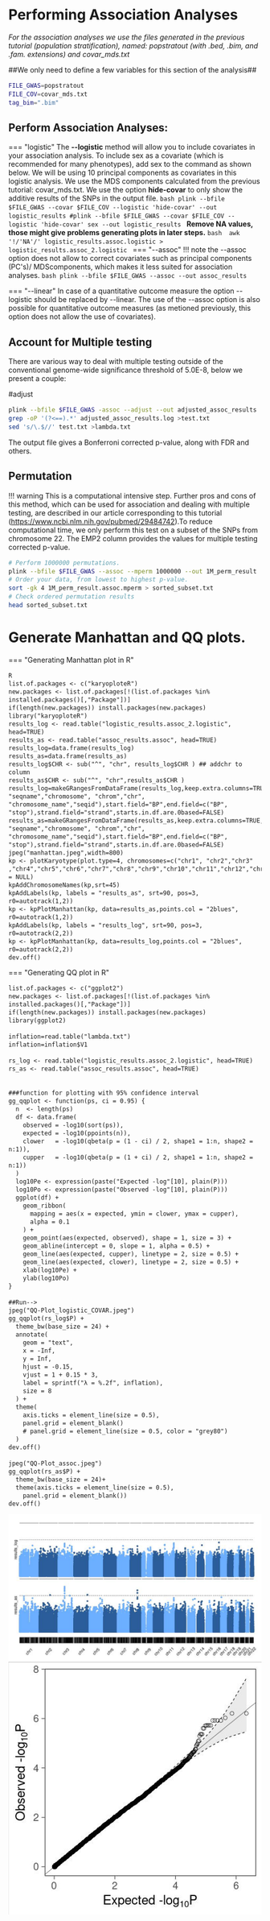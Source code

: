 # Performing Association Analyses 

*For the association analyses we use the files generated in the previous tutorial (population stratification), named: popstratout (with .bed, .bim, and .fam. extensions) and covar_mds.txt*

##We only need to define a few variables for this section of the analysis##
```bash
FILE_GWAS=popstratout
FILE_COV=covar_mds.txt
tag_bim=".bim"
```

## Perform Association Analyses:

=== "logistic" 
    The **--logistic** method will allow you to include covariates in your association analysis. To include sex as a covariate (which is recommended for many phenotypes), add sex to the command as shown below. We will be using 10 principal components as covariates in this logistic analysis. We use the MDS components calculated from the previous tutorial: covar_mds.txt. We use the option **hide-covar** to only show the additive results of the SNPs in the output file.
    ```bash
    plink --bfile $FILE_GWAS --covar $FILE_COV --logistic 'hide-covar' --out logistic_results
    #plink --bfile $FILE_GWAS --covar $FILE_COV --logistic 'hide-covar' sex --out logistic_results
    ```
    **Remove NA values, those might give problems generating plots in later steps.**
    ```bash 
    awk '!/'NA'/' logistic_results.assoc.logistic > logistic_results.assoc_2.logistic
    ```
=== "--assoc"
    !!! note 
        the --assoc option does not allow to correct covariates such as principal components (PC's)/ MDScomponents, which makes it less suited for association analyses.
    ```bash
    plink --bfile $FILE_GWAS --assoc --out assoc_results
    ```

=== "--linear"
    In case of a quantitative outcome measure the option --logistic should be replaced by --linear. The use of the --assoc option is also possible for quantitative outcome measures (as metioned previously, this option does not allow the use of covariates).
   

## Account for Multiple testing

There are various way to deal with multiple testing outside of the conventional genome-wide significance threshold of 5.0E-8, below we present a couple: 

#adjust
```bash
plink --bfile $FILE_GWAS -assoc --adjust --out adjusted_assoc_results
grep -oP '(?<==).*' adjusted_assoc_results.log >test.txt
sed 's/\.$//' test.txt >lambda.txt
```
The output file gives a Bonferroni corrected p-value, along with FDR and others.


## Permutation
!!! warning 
    This is a computational intensive step. Further pros and cons of this method, which can be used for association and dealing with multiple testing, are described in our article corresponding to this tutorial (https://www.ncbi.nlm.nih.gov/pubmed/29484742).To reduce computational time, we only perform this test on a subset of the SNPs from chromosome 22. The EMP2 column provides the values for multiple testing corrected p-value.

```bash
# Perform 1000000 permutations.
plink --bfile $FILE_GWAS --assoc --mperm 1000000 --out 1M_perm_result
# Order your data, from lowest to highest p-value.
sort -gk 4 1M_perm_result.assoc.mperm > sorted_subset.txt
# Check ordered permutation results
head sorted_subset.txt
```

# Generate Manhattan and QQ plots.

=== "Generating Manhattan plot in R"

```{r}
R
list.of.packages <- c("karyoploteR")
new.packages <- list.of.packages[!(list.of.packages %in% installed.packages()[,"Package"])]
if(length(new.packages)) install.packages(new.packages)
library("karyoploteR")  
results_log <- read.table("logistic_results.assoc_2.logistic", head=TRUE)
results_as <- read.table("assoc_results.assoc", head=TRUE)
results_log=data.frame(results_log)
results_as=data.frame(results_as)
results_log$CHR <- sub("^", "chr", results_log$CHR ) ## addchr to column
results_as$CHR <- sub("^", "chr",results_as$CHR )
results_log=makeGRangesFromDataFrame(results_log,keep.extra.columns=TRUE,ignore.strand=TRUE,seqinfo=NULL,seqnames.field=c("seqnames", "seqname","chromosome", "chrom","chr", "chromosome_name","seqid"),start.field="BP",end.field=c("BP", "stop"),strand.field="strand",starts.in.df.are.0based=FALSE)
results_as=makeGRangesFromDataFrame(results_as,keep.extra.columns=TRUE,ignore.strand=TRUE,seqinfo=NULL,seqnames.field=c("seqnames", "seqname","chromosome", "chrom","chr", "chromosome_name","seqid"),start.field="BP",end.field=c("BP", "stop"),strand.field="strand",starts.in.df.are.0based=FALSE)
jpeg("manhattan.jpeg",width=800)
kp <- plotKaryotype(plot.type=4, chromosomes=c("chr1", "chr2","chr3" ,"chr4","chr5","chr6","chr7","chr8","chr9","chr10","chr11","chr12","chr13","chr14","chr15","chr16","chr17","chr18","chr19","chr20","chr21","chr22"),labels.plotter = NULL)
kpAddChromosomeNames(kp,srt=45)
kpAddLabels(kp, labels = "results_as", srt=90, pos=3, r0=autotrack(1,2))
kp <- kpPlotManhattan(kp, data=results_as,points.col = "2blues", r0=autotrack(1,2))
kpAddLabels(kp, labels = "results_log", srt=90, pos=3, r0=autotrack(2,2))
kp <- kpPlotManhattan(kp, data=results_log,points.col = "2blues",  r0=autotrack(2,2))
dev.off()
```
=== "Generating QQ plot in R"

```{r}
list.of.packages <- c("ggplot2")
new.packages <- list.of.packages[!(list.of.packages %in% installed.packages()[,"Package"])]
if(length(new.packages)) install.packages(new.packages)
library(ggplot2)

inflation=read.table("lambda.txt")
inflation=inflation$V1

rs_log <- read.table("logistic_results.assoc_2.logistic", head=TRUE)
rs_as <- read.table("assoc_results.assoc", head=TRUE)


###function for plotting with 95% confidence interval
gg_qqplot <- function(ps, ci = 0.95) {
  n  <- length(ps)
  df <- data.frame(
    observed = -log10(sort(ps)),
    expected = -log10(ppoints(n)),
    clower   = -log10(qbeta(p = (1 - ci) / 2, shape1 = 1:n, shape2 = n:1)),
    cupper   = -log10(qbeta(p = (1 + ci) / 2, shape1 = 1:n, shape2 = n:1))
  )
  log10Pe <- expression(paste("Expected -log"[10], plain(P)))
  log10Po <- expression(paste("Observed -log"[10], plain(P)))
  ggplot(df) +
    geom_ribbon(
      mapping = aes(x = expected, ymin = clower, ymax = cupper),
      alpha = 0.1
    ) +
    geom_point(aes(expected, observed), shape = 1, size = 3) +
    geom_abline(intercept = 0, slope = 1, alpha = 0.5) +
    geom_line(aes(expected, cupper), linetype = 2, size = 0.5) +
    geom_line(aes(expected, clower), linetype = 2, size = 0.5) +
    xlab(log10Pe) +
    ylab(log10Po)
}

##Run-->
jpeg("QQ-Plot_logistic_COVAR.jpeg")
gg_qqplot(rs_log$P) +
  theme_bw(base_size = 24) +
  annotate(
    geom = "text",
    x = -Inf,
    y = Inf,
    hjust = -0.15,
    vjust = 1 + 0.15 * 3,
    label = sprintf("λ = %.2f", inflation),
    size = 8
  ) +
  theme(
    axis.ticks = element_line(size = 0.5),
    panel.grid = element_blank()
    # panel.grid = element_line(size = 0.5, color = "grey80")
  )
dev.off()

jpeg("QQ-Plot_assoc.jpeg")
gg_qqplot(rs_as$P) +
  theme_bw(base_size = 24)+
  theme(axis.ticks = element_line(size = 0.5),
    panel.grid = element_blank())
dev.off()
```
![Manhattan example](img/manhattan.png)
![QQ example](img/qq.png)




